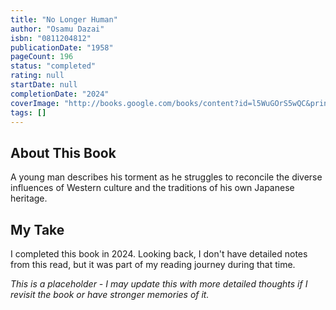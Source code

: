 ```yaml
---
title: "No Longer Human"
author: "Osamu Dazai"
isbn: "0811204812"
publicationDate: "1958"
pageCount: 196
status: "completed"
rating: null
startDate: null
completionDate: "2024"
coverImage: "http://books.google.com/books/content?id=l5WuGOrS5wQC&printsec=frontcover&img=1&zoom=1&edge=curl&source=gbs_api"
tags: []
---
```


## About This Book

A young man describes his torment as he struggles to reconcile the diverse influences of Western culture and the traditions of his own Japanese heritage.

## My Take

I completed this book in 2024. Looking back, I don't have detailed notes from this read, but it was part of my reading journey during that time.

_This is a placeholder - I may update this with more detailed thoughts if I revisit the book or have stronger memories of it._

